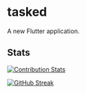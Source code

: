 # tasked

A new Flutter application.

## Stats

[![Contribution Stats](https://github-contribution-stats.vercel.app/api/?username=dreamerminsk)](https://github.com/dreamerminsk/github-contribution-stats/)

[![GitHub Streak](https://streak-stats.demolab.com/?user=dreamerminsk)](https://git.io/streak-stats)
